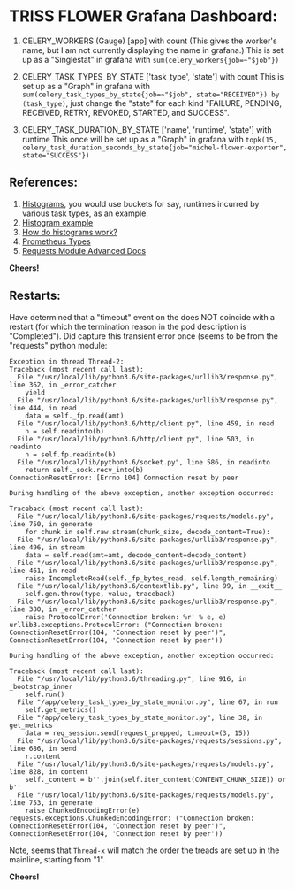 # TRISS FLOWER Grafana Dashboard:

1) CELERY_WORKERS (Gauge)  [app] with count   (This gives the worker's name, but I am not currently displaying the name in grafana.)
   This is set up as a "Singlestat" in grafana with `sum(celery_workers{job=~"$job"})`

2) CELERY_TASK_TYPES_BY_STATE ['task_type', 'state'] with count
   This is set up as a "Graph" in grafana with `sum(celery_task_types_by_state{job=~"$job", state="RECEIVED"}) by (task_type)`,
   just change the "state" for each kind "FAILURE, PENDING, RECEIVED, RETRY, REVOKED, STARTED, and SUCCESS".

3) CELERY_TASK_DURATION_BY_STATE ['name', 'runtime', 'state'] with runtime
   This once will be set up as a "Graph" in grafana with `topk(15, celery_task_duration_seconds_by_state{job="michel-flower-exporter", state="SUCCESS"})`

## References:

1. [Histograms](https://prometheus.io/docs/practices/histograms/), you would use buckets for say, runtimes incurred by various task types, as an example.
1. [Histogram example](https://prometheus.io/docs/practices/histograms/#apdex-score)
1. [How do histograms work?](https://www.robustperception.io/how-does-a-prometheus-histogram-work)
1. [Prometheus Types](https://github.com/prometheus/client_python)
1. [Requests Module Advanced Docs](https://requests.readthedocs.io/en/master/user/advanced/)

**Cheers!**

## Restarts:

Have determined that a "timeout" event on the does NOT coincide with a restart (for which the termination reason in the pod description is "Completed").
Did capture this transient error once (seems to be from the "requests" python module:

```
Exception in thread Thread-2:
Traceback (most recent call last):
  File "/usr/local/lib/python3.6/site-packages/urllib3/response.py", line 362, in _error_catcher
    yield
  File "/usr/local/lib/python3.6/site-packages/urllib3/response.py", line 444, in read
    data = self._fp.read(amt)
  File "/usr/local/lib/python3.6/http/client.py", line 459, in read
    n = self.readinto(b)
  File "/usr/local/lib/python3.6/http/client.py", line 503, in readinto
    n = self.fp.readinto(b)
  File "/usr/local/lib/python3.6/socket.py", line 586, in readinto
    return self._sock.recv_into(b)
ConnectionResetError: [Errno 104] Connection reset by peer

During handling of the above exception, another exception occurred:

Traceback (most recent call last):
  File "/usr/local/lib/python3.6/site-packages/requests/models.py", line 750, in generate
    for chunk in self.raw.stream(chunk_size, decode_content=True):
  File "/usr/local/lib/python3.6/site-packages/urllib3/response.py", line 496, in stream
    data = self.read(amt=amt, decode_content=decode_content)
  File "/usr/local/lib/python3.6/site-packages/urllib3/response.py", line 461, in read
    raise IncompleteRead(self._fp_bytes_read, self.length_remaining)
  File "/usr/local/lib/python3.6/contextlib.py", line 99, in __exit__
    self.gen.throw(type, value, traceback)
  File "/usr/local/lib/python3.6/site-packages/urllib3/response.py", line 380, in _error_catcher
    raise ProtocolError('Connection broken: %r' % e, e)
urllib3.exceptions.ProtocolError: ("Connection broken: ConnectionResetError(104, 'Connection reset by peer')", ConnectionResetError(104, 'Connection reset by peer'))

During handling of the above exception, another exception occurred:

Traceback (most recent call last):
  File "/usr/local/lib/python3.6/threading.py", line 916, in _bootstrap_inner
    self.run()
  File "/app/celery_task_types_by_state_monitor.py", line 67, in run
    self.get_metrics()
  File "/app/celery_task_types_by_state_monitor.py", line 38, in get_metrics
    data = req_session.send(request_prepped, timeout=(3, 15))
  File "/usr/local/lib/python3.6/site-packages/requests/sessions.py", line 686, in send
    r.content
  File "/usr/local/lib/python3.6/site-packages/requests/models.py", line 828, in content
    self._content = b''.join(self.iter_content(CONTENT_CHUNK_SIZE)) or b''
  File "/usr/local/lib/python3.6/site-packages/requests/models.py", line 753, in generate
    raise ChunkedEncodingError(e)
requests.exceptions.ChunkedEncodingError: ("Connection broken: ConnectionResetError(104, 'Connection reset by peer')", ConnectionResetError(104, 'Connection reset by peer'))
```

Note, seems that `Thread-x` will match the order the treads are set up in the mainline, starting from "1".

**Cheers!**
